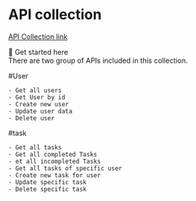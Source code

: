 # API collection 
[API Collection link](https://www.postman.com/grey-rocket-580581/workspace/open-workspace/collection/2369311-26957b1b-1960-4f42-9dc6-d0c55a914c31?action=share&creator=2369311&active-environment=2369311-44a1566c-d1c2-4f8f-90b5-0c80c58386fc)


🚀 Get started here  
There are two group of APIs included in this collection.

#User	

 	- Get all users
	- Get User by id
	- Create new user
	- Update user data
	- Delete user

#task

	- Get all tasks
	- Get all completed Tasks
	- et all incompleted Tasks
	- Get all tasks of specific user
	- Create new task for user
	- Update specific task
	- Delete specific task


